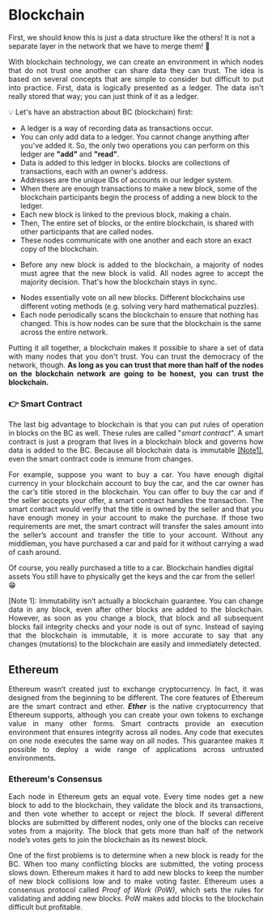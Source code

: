 # Blockchain

First, we should know this is just a data structure like the others! It is not a separate layer in the network that we have to merge them! :pinched_fingers: <br>
<p align="justify">
With blockchain technology, we can create an environment in which nodes that do not trust one another can share data they can trust. The idea is based on several concepts that are simple to consider but difficult to put into practice. First, data is logically presented as a ledger. The data isn't really stored that way; you can just think of it as a ledger.
</p>

:bulb: Let's have an abstraction about BC (blockchain) first:
* A ledger is a way of recording data as transactions occur.
* You can only add data to a ledger. You cannot change anything after you've added it. So, the only two operations you can perform on this ledger are <b>"add"</b> and <b>"read"</b>.
* Data is added to this ledger in blocks. blocks are collections of transactions, each with an owner's address.
* Addresses are the unique IDs of accounts in our ledger system.
* When there are enough transactions to make a new block, some of the blockchain participants begin the process of adding a new block to the ledger.
* Each new block is linked to the previous block, making a chain.
* Then, The entire set of blocks, or the entire blockchain, is shared with other participants that are called nodes.
* These nodes communicate with one another and each store an exact copy of the blockchain.
* <p align="justify">Before any new block is added to the blockchain, a majority of nodes must agree that the new block is valid. All nodes agree to accept the majority decision. That's how the blockchain stays in sync.</p>
* Nodes essentially vote on all new blocks. Different blockchains use different voting methods (e.g. solving very hard mathematical puzzles).
* Each node periodically scans the blockchain to ensure that nothing has changed. This is how nodes can be sure that the blockchain is the same across the entire network.

<p align="justify">
Putting it all together, a blockchain makes it possible to share a set of data with many nodes that you don't trust. You can trust the democracy of the network, though. <b>As long as you can trust that more than half of the nodes on the blockchain network are going to be honest, you can trust the blockchain.</b>
</p>

### :point_right: Smart Contract
<p align="justify">
The last big advantage to blockchain is that you can put rules of operation in blocks on the BC as well. These rules are called "<em>smart contract</em>". A smart contract is just a program that lives in a blockchain block and governs how data is added to the BC. Because all blockchain data is immutable <a href="#footnote-1">[Note1]</a>, even the smart contract code is immune from changes.
</p>

<p align="justify">
  For example, suppose you want to buy a car. You have enough digital currency in your blockchain account to buy the car, and the car owner has the car’s title stored in the blockchain. You can offer to buy the car and if the seller accepts your offer, a smart contract handles the transaction.
The smart contract would verify that the title is owned by the seller and that you have enough money in your account to 
make the purchase. If those two requirements are met, the smart contract will
transfer the sales amount into the seller’s account and transfer the title to your
account. Without any middleman, you have purchased a car and paid for it without
carrying a wad of cash around.
</p>


Of course, you really purchased a title to a car. Blockchain handles digital assets You still have to physically get the keys and the car from the seller! :grin:

<p id="footnote-1" align="justify">[Note 1]: Immutability  isn’t  actually  a  blockchain  guarantee.  You  can  change
data in any block,  even after other blocks are added to the blockchain.
However, as soon as you change a block, that block and all subsequent blocks fail integrity checks  and  your  node  is  out  of  sync. 
 Instead  of  saying  that  the  blockchain  is 
immutable, it is more accurate to say that any changes (mutations) to the blockchain
are easily and immediately detected. </p>

## Ethereum
<p align="justify">
Ethereum wasn’t created just to exchange cryptocurrency. In fact, it was designed
from  the  beginning  to  be  different.  The  core  features  of  Ethereum  are  the 
smart  contract  and  ether. 
<b><em>Ether</em></b>  is  the  native  cryptocurrency  that  Ethereum
supports,  although  you  can  create  your  own  tokens  to  exchange  value  in  many 
other  forms. Smart  contracts  provide  an  execution  environment  that  ensures 
integrity across all nodes. Any code that executes on one node executes the same 
way  on  all  nodes.  This  guarantee  makes  it  possible  to  deploy  a  wide  range  of applications across untrusted environments.
</p>

### Ethereum's Consensus
<p align="justify">
 Each node in Ethereum gets an equal vote. Every time nodes get a new block to add to the blockchain, they validate the block and its
 transactions, and then vote whether to accept or reject the block. If several different
blocks are submitted by different nodes, only one of the blocks can receive votes 
from a majority. The block that gets more than half of the network node’s votes 
gets to join the blockchain as its newest block.
</p>

<p align="justify">
One of the first problems is to determine when a new block is ready for the
BC. When too many conflicting blocks are submitted, the voting process slows 
down. Ethereum makes it hard to add new blocks to keep the number of new block 
collisions  low  and  to  make  voting  faster. 
Ethereum  uses  a  consensus  protocol called 
<em>Proof of Work  (PoW)</em>, which  sets  the  rules  for  validating  and  adding  new 
blocks. PoW makes add blocks to the blockchain difficult but profitable.
</p>

<p align="justify">

</p>
